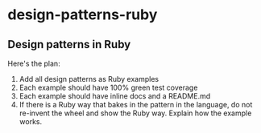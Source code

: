 design-patterns-ruby
====================

## Design patterns in Ruby

Here's the plan:

1. Add all design patterns as Ruby examples
2. Each example should have 100% green test coverage
3. Each example should have inline docs and a README.md
4. If there is a Ruby way that bakes in the pattern in the language, do not re-invent the wheel and show the Ruby way.
Explain how the example works.
